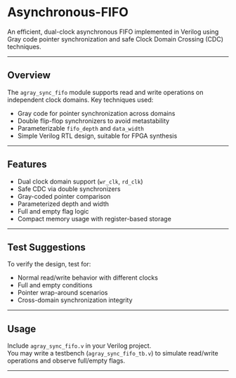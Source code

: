 # Asynchronous-FIFO

An efficient, dual-clock asynchronous FIFO implemented in Verilog using Gray code pointer synchronization and safe Clock Domain Crossing (CDC) techniques.

---

## Overview

The `agray_sync_fifo` module supports read and write operations on independent clock domains. Key techniques used:

- Gray code for pointer synchronization across domains  
- Double flip-flop synchronizers to avoid metastability  
- Parameterizable `fifo_depth` and `data_width`  
- Simple Verilog RTL design, suitable for FPGA synthesis

---

## Features

- Dual clock domain support (`wr_clk`, `rd_clk`)
- Safe CDC via double synchronizers
- Gray-coded pointer comparison
- Parameterized depth and width
- Full and empty flag logic
- Compact memory usage with register-based storage

---

## Test Suggestions

To verify the design, test for:

- Normal read/write behavior with different clocks
- Full and empty conditions
- Pointer wrap-around scenarios
- Cross-domain synchronization integrity

---

## Usage

Include `agray_sync_fifo.v` in your Verilog project.  
You may write a testbench (`agray_sync_fifo_tb.v`) to simulate read/write operations and observe full/empty flags.

---

